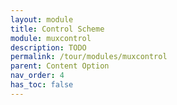 ```yaml
---
layout: module
title: Control Scheme
module: muxcontrol
description: TODO
permalink: /tour/modules/muxcontrol
parent: Content Option
nav_order: 4
has_toc: false
---
```

